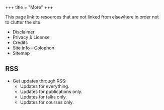 +++
title = "More"
+++


This page link to resources that are not linked from elsewhere in order not to clutter the site.

- Disclaimer
- Privacy & License
- Credits
- Site info - Colophon
- Sitemap

## RSS

- Get updates through RSS:
    - Updates for everything.
    - Updates for publications only.
    - Updates for talks only.
    - Updates for courses only.

